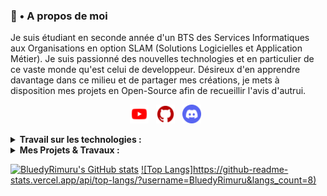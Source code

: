 <!--
### Hi there 👋


**BluedyRimuru/BluedyRimuru** is a ✨ _special_ ✨ repository because its `README.md` (this file) appears on your GitHub profile.

Here are some ideas to get you started:

- 🔭 I’m currently working on ...
- 🌱 I’m currently learning ...
- 👯 I’m looking to collaborate on ...
- 🤔 I’m looking for help with ...
- 💬 Ask me about ...
- 📫 How to reach me: ...
- 😄 Pronouns: ...
- ⚡ Fun fact: ...
-->
### 🍏 • A propos de moi 

Je suis étudiant en seconde année d'un BTS des Services Informatiques aux Organisations en option SLAM (Solutions Logicielles et Application Métier). Je suis passionné des nouvelles technologies et en particulier de ce vaste monde qu'est celui de developpeur. Désireux d'en apprendre davantage dans ce milieu et de partager mes créations, je mets à disposition mes projets en Open-Source afin de recueillir l'avis d'autrui.

<p align="center">
  <a target="_blank" href="https://www.youtube.com/channel/UCu-s9lM4-YYXG8ss2JO94xg"><img height="30" src="youtube.png"></a>&nbsp;&nbsp;
  <a target="_blank" href="https://github.com/BluedyRimuru"><img height="30" src="github.png"></a>&nbsp;&nbsp;
  <a target="_blank" href=""><img height="30" src="discord_1.png"></a>&nbsp;&nbsp;
  <!--
  <a href=""><img height="24" src=""></a>&nbsp;&nbsp;
  <a href=""><img height="24" src=""></a>&nbsp;&nbsp;
  -->
</p>
<details>
  <summary><strong>Travail sur les technologies : </strong></summary>
  - HTML / CSS (Intermédiare) <br/>
  - PHP (En apprentissage...) <br/>
  - Symfony / Laravel (Prochainement...) <br/>
  - Python (Débutant) <br/>
  - JavaScript (Débutant) <br/>
</details>
<details>
  <summary><strong>Mes Projets & Travaux : </strong></summary>
  - Vision du 15e : <a target="_blank" href="http://www.visiondu15e.com/">http://www.visiondu15e.com/</a> (Terminé !) <br/>
  - Beltaria & AkaRuiDeSu (En développement...) <br/>
</details>

[![BluedyRimuru's GitHub stats](https://github-readme-stats.vercel.app/api?username=BluedyRimuru&count_private=true&theme=radical&hide=contribs,prs&show_icons=true)](https://github.com/BluedyRimuru)
[![Top Langs]https://github-readme-stats.vercel.app/api/top-langs/?username=BluedyRimuru&langs_count=8)](https://github.com/BluedyRimuru/github-readme-stats)
